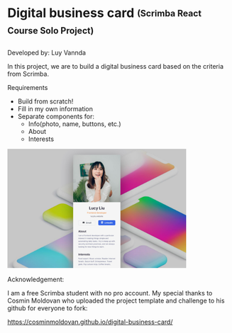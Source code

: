 # Digital business card <sub><sup>(Scrimba React Course Solo Project)</sup></sub>

Developed by: Luy Vannda

In this project, we are to build a digital business card based on the criteria from Scrimba.

 Requirements
- Build from scratch!
- Fill in my own information
- Separate components for:
    - Info(photo, name, buttons, etc.)
    - About
    - Interests

<img src="src/components/images/project-thumbnail.png" width="80%"/>

Acknowledgement: 

I am a free Scrimba student with no pro account. My special thanks to Cosmin Moldovan who uploaded the project template and challenge to his github for everyone to fork:

https://cosminmoldovan.github.io/digital-business-card/